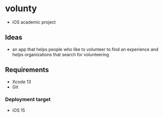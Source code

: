 # volunty
- iOS academic project

## Ideas
- an app that helps people who like to volunteer to find an experience 
and helps organizations that search for volunteering


## Requirements

* Xcode 13
* Git

### Deployment target
* iOS 15
